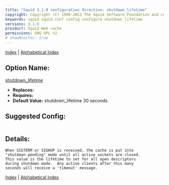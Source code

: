 ```yaml
---
title: "Squid 3.1.0 configuration directive: shutdown_lifetime"
copyright: Copyright (C) 1996-2023 The Squid Software Foundation and contributors
keywords: squid squid.conf config configure shutdown_lifetime
versions: 3.1.0
proiduct: Squid Web cache
permissions: GNU GPL v2
# showMiniToc: true
---
```

[Index](index#toc_shutdown_lifetime) | [Alphabetical Index](index_all#toc_shutdown_lifetime)

## Option Name:
[shutdown_lifetime](#shutdown_lifetime)
 * **Replaces:** 
 * **Requires:** 
 * **Default Value:** shutdown_lifetime 30 seconds


## Suggested Config:
```plaintext

```

## Details:

	When SIGTERM or SIGHUP is received, the cache is put into
	"shutdown pending" mode until all active sockets are closed.
	This value is the lifetime to set for all open descriptors
	during shutdown mode.  Any active clients after this many
	seconds will receive a 'timeout' message.



[Index](index#toc_shutdown_lifetime) | [Alphabetical Index](index_all#toc_shutdown_lifetime)

